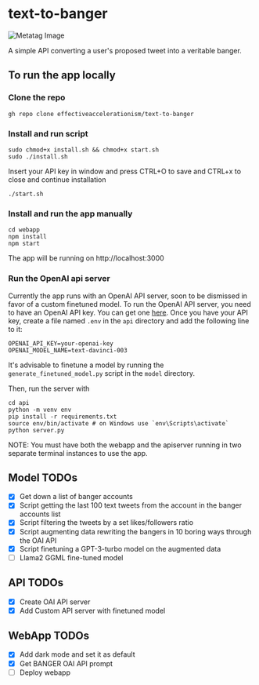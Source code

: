 # text-to-banger
![Metatag Image](webapp/public/metatag.png)

A simple API converting a user's proposed tweet into a veritable banger.

## To run the app locally
### Clone the repo

```
gh repo clone effectiveaccelerationism/text-to-banger
```

### Install and run script
```
sudo chmod+x install.sh && chmod+x start.sh
sudo ./install.sh
```
Insert your API key in window and press CTRL+O to save and CTRL+x to close and continue installation
```
./start.sh
```



### Install and run the app manually
```
cd webapp
npm install
npm start
```
The app will be running on http://localhost:3000

### Run the OpenAI api server
Currently the app runs with an OpenAI API server, soon to be dismissed in favor of a custom finetuned model. To run the OpenAI API server, you need to have an OpenAI API key. You can get one [here](https://platform.openai.com/account/api-keys). Once you have your API key, create a file named `.env` in the `api` directory and add the following line to it:
```
OPENAI_API_KEY=your-openai-key
OPENAI_MODEL_NAME=text-davinci-003
```
It's advisable to finetune a model by running the `generate_finetuned_model.py` script in the `model` directory.

Then, run the server with
```
cd api
python -m venv env
pip install -r requirements.txt
source env/bin/activate # on Windows use `env\Scripts\activate`
python server.py
```

NOTE: You must have both the webapp and the apiserver running in two separate terminal instances to use the app.

## Model TODOs
- [x] Get down a list of banger accounts
- [x] Script getting the last 100 text tweets from the account in the banger accounts list
- [x] Script filtering the tweets by a set likes/followers ratio 
- [x] Script augmenting data rewriting the bangers in 10 boring ways through the OAI API
- [x] Script finetuning a GPT-3-turbo model on the augmented data
- [ ] Llama2 GGML fine-tuned model 

## API TODOs
- [x] Create OAI API server
- [x] Add Custom API server with finetuned model

## WebApp TODOs
- [x] Add dark mode and set it as default
- [x] Get BANGER OAI API prompt
- [ ] Deploy webapp
